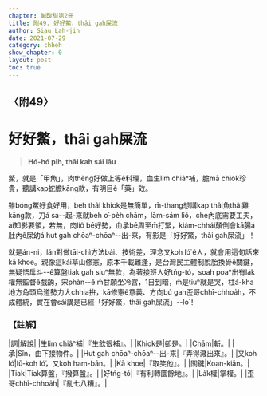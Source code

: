 ```yaml
---
chapter: 鹹酸甜第2冊
title: 附49. 好好鱉，thâi gah屎流
author: Siau Lah-jih
date: 2021-07-29
category: chheh
show_chapter: 0
layout: post
toc: true
---
```


## 〈附49〉
# 好好鱉，thâi gah屎流
> **Hó-hó pih, thâi kah sái lâu**

鱉，就是「甲魚」，肉thèng好做上等ê料理，血生lim chiâⁿ補，膽mā chiok珍貴，聽講kap蛇膽kāng款，有明目ê「藥」效。

雖bóng鱉好食好用，beh thâi khiok是無簡單，m̄-thang想講kap thâi魚thâi雞kāng款，刀á sa--起-來就beh o͘-pe̍h chām，lām-sám liô，che內底需要工夫，ài知影要領，若無，肉liô bē好勢，血承bē周至m̄打緊，kiám-chhái顛倒會kā腸á肚內ê屎幼á hut gah chōaⁿ-chōaⁿ--出-來，有影是「好好鱉，thâi gah屎流」！

就是án-ni，lán對做tāi-chì方法bái、技術差，理念又koh ló͘ ê人，就會用這句話來kā khoe。親像這kái草山修憲，原本千載難逢，是台灣民主體制脫胎換骨ê關鍵，無疑悟戽斗--ê算盤tiak gah siuⁿ無款，為著接班人好tńg-tó，soah poaⁿ出有la̍k權無監督ê戲齣，宋phàn--ê m̄甘願坐冷宮，1日到暗，m̄是tiuⁿ就是哭，柱á-kha地方角頭烏道勢力大chhia拚，kā修憲ê意義、方向bú gah歪哥chhī-chhoa̍h，不成體統，實在會sái講是已經「好好鱉，thâi gah屎流」--lo͘！


### 【註解】

|詞|解說|
|生lim chiâⁿ補|『生飲很補』。|
|Khiok是|卻是。|
|Chām|斬。|
|承|Sîn，由下接物件。|
|Hut gah chōaⁿ-chōaⁿ--出-來|『弄得濺出來』。|
|又koh ló͘|Iū-koh ló͘，又koh ham-bān。|
|Kā khoe|『取笑他』。|
|關鍵|Koan-kiān。|
|Tiak|Tiak算盤，『撥算盤』。|
|好tńg-tó|『有利轉圜餘地』。|
|La̍k權|掌權。|
|歪哥chhī-chhoa̍h|『亂七八糟』。|